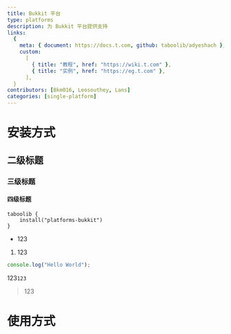 ```yaml
---
title: Bukkit 平台
type: platforms
description: 为 Bukkit 平台提供支持
links:
  {
    meta: { document: https://docs.t.com, github: taboolib/adyeshach },
    custom:
      [
        { title: "教程", href: "https://wiki.t.com" },
        { title: "实例", href: "https://eg.t.com" },
      ],
  }
contributors: [Bkm016, Leosouthey, Lans]
categories: [single-platform]
---
```


# 安装方式

## 二级标题

### 三级标题

#### 四级标题

```
taboolib {
    install("platforms-bukkit")
}
```

- 123

1. 123

```js title="example.js"
console.log("Hello World");
```

123`123`

> 123

# 使用方式
